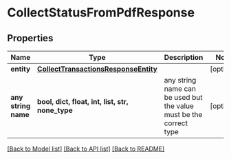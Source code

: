 # CollectStatusFromPdfResponse


## Properties
Name | Type | Description | Notes
------------ | ------------- | ------------- | -------------
**entity** | [**CollectTransactionsResponseEntity**](CollectTransactionsResponseEntity.md) |  | [optional] 
**any string name** | **bool, dict, float, int, list, str, none_type** | any string name can be used but the value must be the correct type | [optional]

[[Back to Model list]](../README.md#documentation-for-models) [[Back to API list]](../README.md#documentation-for-api-endpoints) [[Back to README]](../README.md)



